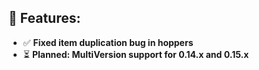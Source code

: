 ## 🚀 Features:
- ✅ **Fixed item duplication bug in hoppers**  
- ⏳ **Planned: MultiVersion support for 0.14.x and 0.15.x**  
